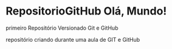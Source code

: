 # RepositorioGitHub Olá, Mundo!
 primeiro Repositório Versionado Git e GitHub

repositório criando durante uma aula de GIT e GitHub